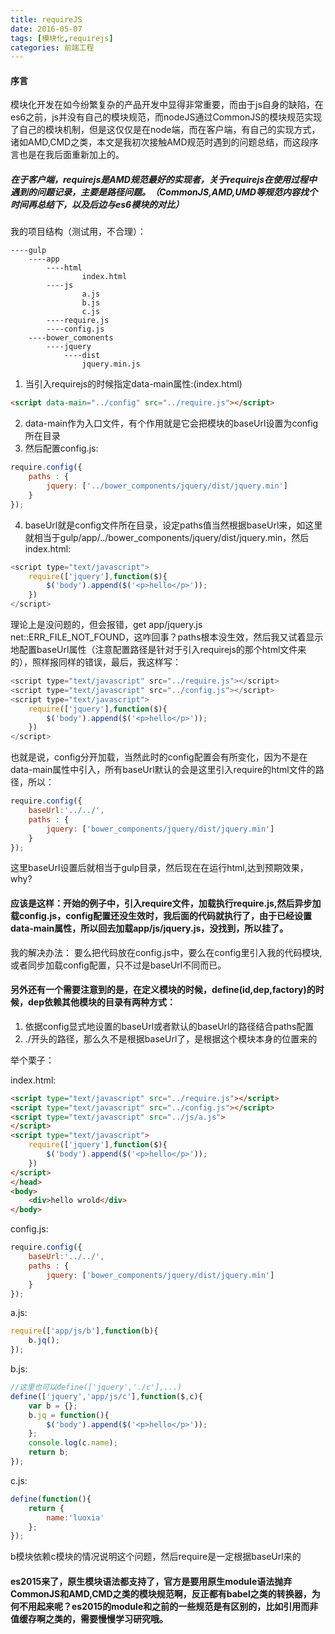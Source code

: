 ```yaml
---
title: requireJS
date: 2016-05-07
tags: [模块化,requirejs]
categories: 前端工程
---
```

#### 序言
模块化开发在如今纷繁复杂的产品开发中显得非常重要，而由于js自身的缺陷，在es6之前，js并没有自己的模块规范，而nodeJS通过CommonJS的模块规范实现了自己的模块机制，但是这仅仅是在node端，而在客户端，有自己的实现方式，诸如AMD,CMD之类，本文是我初次接触AMD规范时遇到的问题总结，而这段序言也是在我后面重新加上的。
<!--more-->
##### 在于客户端，requirejs是AMD规范最好的实现者，关于requirejs在使用过程中遇到的问题记录，主要是路径问题。（CommonJS,AMD,UMD等规范内容找个时间再总结下，以及后边与es6模块的对比）

我的项目结构（测试用，不合理）：

	----gulp
		----app
			----html
					index.html
			----js
					a.js
					b.js
					c.js
			----require.js
			----config.js
		----bower_comonents
			----jquery
				----dist
					jquery.min.js

1. 当引入requirejs的时候指定data-main属性:(index.html)
```html  
<script data-main="../config" src="../require.js"></script>
```
2. data-main作为入口文件，有个作用就是它会把模块的baseUrl设置为config所在目录
3. 然后配置config.js:
```js
require.config({
    paths : {
        jquery: ['../bower_components/jquery/dist/jquery.min']
    }
});
```
4. baseUrl就是config文件所在目录，设定paths值当然根据baseUrl来，如这里就相当于gulp/app/../bower_components/jquery/dist/jquery.min，然后index.html:
```js
<script type="text/javascript">
    require(['jquery'],function($){
        $('body').append($('<p>hello</p>'));
    })
</script>
```
理论上是没问题的，但会报错，get app/jquery.js net::ERR_FILE_NOT_FOUND，这咋回事？paths根本没生效，然后我又试着显示地配置baseUrl属性（注意配置路径是针对于引入requirejs的那个html文件来的），照样报同样的错误，最后，我这样写：
```js
<script type="text/javascript" src="../require.js"></script>
<script type="text/javascript" src="../config.js"></script>
<script type="text/javascript">
    require(['jquery'],function($){
        $('body').append($('<p>hello</p>'));
    })
</script>
```
也就是说，config分开加载，当然此时的config配置会有所变化，因为不是在data-main属性中引入，所有baseUrl默认的会是这里引入require的html文件的路径，所以：
```js
require.config({
    baseUrl:'../../',
    paths : {
        jquery: ['bower_components/jquery/dist/jquery.min']
    }
});
```
这里baseUrl设置后就相当于gulp目录，然后现在在运行html,达到预期效果，why?
#### 应该是这样：开始的例子中，引入require文件，加载执行require.js,然后异步加载config.js，config配置还没生效时，我后面的代码就执行了，由于已经设置data-main属性，所以回去加载app/js/jquery.js，没找到，所以挂了。

我的解决办法：
要么把代码放在config.js中，要么在config里引入我的代码模块,或者同步加载config配置，只不过是baseUrl不同而已。

#### 另外还有一个需要注意到的是，在定义模块的时候，define(id,dep,factory)的时候，dep依赖其他模块的目录有两种方式：

1. 依据config显式地设置的baseUrl或者默认的baseUrl的路径结合paths配置
2. ./开头的路径，那么久不是根据baseUrl了，是根据这个模块本身的位置来的

举个栗子：

index.html:

```html
<script type="text/javascript" src="../require.js"></script>
<script type="text/javascript" src="../config.js"></script>
<script type="text/javascript" src="../js/a.js">
</script>
<script type="text/javascript">
    require(['jquery'],function($){
        $('body').append($('<p>hello</p>'));
    })
</script>
</head>
<body>
    <div>hello wrold</div>
</body>
```
config.js:
```js	
require.config({
    baseUrl:'../../',
    paths : {
        jquery: ['bower_components/jquery/dist/jquery.min']
    }
});
```
a.js:
```js
require(['app/js/b'],function(b){
    b.jq();
});
```
b.js:
```js
//这里也可以define(['jquery','./c'],...)
define(['jquery','app/js/c'],function($,c){
    var b = {};
    b.jq = function(){
        $('body').append($('<p>hello</p>'));
    };
    console.log(c.name);
    return b;
});
```
c.js:
```js
define(function(){
    return {
        name:'luoxia'
    };
});
```
b模块依赖c模块的情况说明这个问题，然后require是一定根据baseUrl来的

#### es2015来了，原生模块语法都支持了，官方是要用原生module语法抛弃CommonJS和AMD,CMD之类的模块规范啊，反正都有babel之类的转换器，为何不用起来呢？es2015的module和之前的一些规范是有区别的，比如引用而非值缓存啊之类的，需要慢慢学习研究哦。